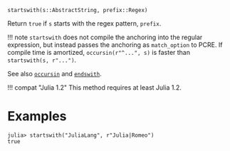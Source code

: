 ```
startswith(s::AbstractString, prefix::Regex)
```

Return `true` if `s` starts with the regex pattern, `prefix`.

!!! note
    `startswith` does not compile the anchoring into the regular expression, but instead passes the anchoring as `match_option` to PCRE. If compile time is amortized, `occursin(r"^...", s)` is faster than `startswith(s, r"...")`.


See also [`occursin`](@ref) and [`endswith`](@ref).

!!! compat "Julia 1.2"
    This method requires at least Julia 1.2.


# Examples

```jldoctest
julia> startswith("JuliaLang", r"Julia|Romeo")
true
```
